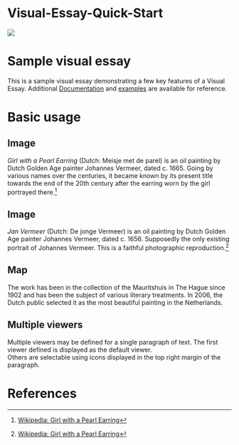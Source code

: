 # Visual-Essay-Quick-Start
<a href="https://juncture-digital.org"><img src="https://preview.redd.it/n2xp6dxxj9x31.jpg?auto=webp&s=d207b9a3bedac17fb1071119388be0d3e8346b47"></a>

<param ve-config 
       title="girl with very nice clam spit"
       author=" "
       banner="https://preview.redd.it/n2xp6dxxj9x31.jpg?auto=webp&s=d207b9a3bedac17fb1071119388be0d3e8346b47" 
       layout="horizontal">

<!-- Entities discussed throughout the essay are typically defined before the essay text and
     are thus available in all text.  Entity identifiers (QIDs) can be found in either
     Wikipedia or Wikidata (https://www.wikidata.org)> -->
<param ve-entity eid="Q185372"> <!-- Girl with a Pearl Earring painting -->
<param ve-entity eid="Q41264"> <!-- Johannes Vermeer -->
<param ve-entity eid="Q221092"> <!-- Mauritshuis -->
<param ve-entity eid="Q36600"> <!-- The Hague -->

# Sample visual essay

This is a sample visual essay demonstrating a few key features of a Visual Essay. Additional [Documentation](https://github.com/JSTOR-Labs/juncture/wiki) and [examples](https://jstor-labs.github.io/juncture-examples) are available for reference.
<param ve-image 
       manifest="https://iiif.juncture-digital.org/manifest/6dd738aed85597cac540ad31dd5818e86ef7f2918c7b43a9eb3123d5538e6e4c">

# Basic usage

## Image

_Girl with a Pearl Earring_ (Dutch: Meisje met de parel) is an oil painting by Dutch Golden Age painter Johannes Vermeer, 
dated c. 1665. Going by various names over the centuries, it became known by its present title towards the end of the 
20th century after the earring worn by the girl portrayed there.[^1]
<param ve-image 
       label="Girl with a Pearl Earring" 
       description="painting by Johannes Vermeer" 
       license="public domain" 
       url="https://upload.wikimedia.org/wikipedia/commons/0/0f/1665_Girl_with_a_Pearl_Earring.jpg">

## Image

_Jan Vermeer_ (Dutch: De jonge Vermeer) is an oil painting by Dutch Golden Age painter Johannes Vermeer, 
dated c. 1656. Supposedly the only existing portrait of Johannes Vermeer. This is a faithful photographic reproduction.[^1]
<param ve-image 
       label="Johannes Vermeer" 
       description="self-portrait by Johannes Vermeer" 
       license="public domain" 
       url="https://en.wikipedia.org/wiki/Johannes_Vermeer#/media/File:Cropped_version_of_Jan_Vermeer_van_Delft_002.jpg">

## Map

The work has been in the collection of the Mauritshuis in The Hague since 1902 and has been the subject of various 
literary treatments. In 2006, the Dutch public selected it as the most beautiful painting in the Netherlands.
<param ve-map center="Q36600" zoom="11" prefer-geojson>

## Multiple viewers

Multiple viewers may be defined for a single paragraph of text.  The first viewer defined is displayed as the default viewer.  
Others are selectable using icons displayed in the top right margin of the paragraph.
<param ve-image 
       manifest="https://iiif.juncture-digital.org/manifest/6dd738aed85597cac540ad31dd5818e86ef7f2918c7b43a9eb3123d5538e6e4c">
<param ve-map center="Q36600" zoom="11">

# References

[^1]: [Wikipedia: Girl with a Pearl Earring](https://en.wikipedia.org/wiki/Girl_with_a_Pearl_Earring)

